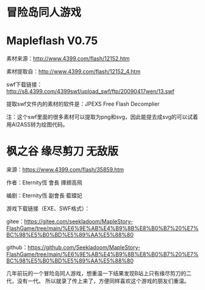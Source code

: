 # 冒险岛同人游戏

# Mapleflash V0.75
素材来源：http://www.4399.com/flash/12152.htm

素材提取自：http://www.4399.com/flash/12152_4.htm

swf下载链接：http://s8.4399.com/4399swf/upload_swf/ftp/20090417wen/13.swf

提取swf文件内的素材的软件是：JPEXS Free Flash Decomplier

注：这个swf里面的很多素材可以提取为png和svg，因此能提去成svg的可以试着用AI2ASS转为绘图代码。

# 枫之谷 缘尽剪刀 无敌版

来源：https://www.4399.com/flash/35859.htm

作者：Eternity恆 會長 揮翅高飛

编剧：Eternity恆 副會長 藍蝶妃

游戏下载链接（EXE、SWF格式）：

gitee：https://gitee.com/seekladoom/MapleStory-FlashGame/tree/main/%E6%9E%AB%E4%B9%8B%E8%B0%B7%20%E7%BC%98%E5%B0%BD%E5%89%AA%E5%88%80

github：https://github.com/Seekladoom/MapleStory-FlashGame/tree/main/%E6%9E%AB%E4%B9%8B%E8%B0%B7%20%E7%BC%98%E5%B0%BD%E5%89%AA%E5%88%80

几年前玩的一个冒险岛同人游戏，想重温一下结果发现B站上只有缘尽剪刀的二代，没有一代。
所以就录了传上来了，方便同样喜欢这个游戏的朋友们重温。
